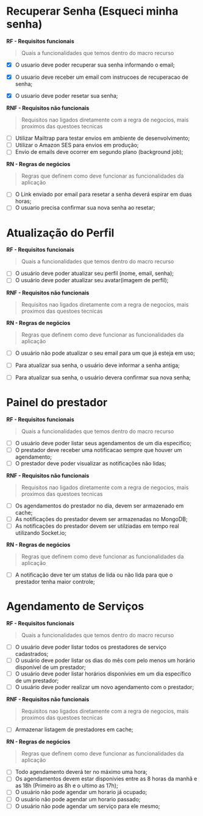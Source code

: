 # Recuperar Senha (Esqueci minha senha)

**RF - Requisitos funcionais**
> Quais a funcionalidades que temos dentro do macro recurso

- [X]  O usuario deve poder recuperar sua senha informando o email;
- [X]  O usuario deve receber um email com instrucoes de recuperacao de senha;
- [X]  O usuario deve poder resetar sua senha;
  

**RNF - Requisitos não funcionais**
> Requisitos nao ligados diretamente com a regra de negocios, mais proximos das questoes tecnicas

- [ ]  Utilizar Mailtrap para testar envios em ambiente de desenvolvimento;
- [ ]  Utilizar o Amazon SES para envios em produção;
- [ ]  Envio de emails deve ocorrer em segundo plano (background job);

**RN - Regras de negócios**

 > Regras que definem como deve funcionar as funcionalidades da aplicação

- [ ]  O Link enviado por email para resetar a senha deverá espirar em duas horas;
- [ ]  O usuario precisa confirmar sua nova senha ao resetar;

# Atualização do Perfil

**RF - Requisitos funcionais**
> Quais a funcionalidades que temos dentro do macro recurso

  - [ ]  O usuário deve poder atualizar seu perfil (nome, email, senha);
  - [ ]  O usuário deve poder atualizar seu avatar(imagem de perfil);

**RNF - Requisitos não funcionais**
> Requisitos nao ligados diretamente com a regra de negocios, mais proximos das questoes tecnicas

**RN - Regras de negócios**

 > Regras que definem como deve funcionar as funcionalidades da aplicação

 - [ ]  O usuário não pode atualizar o seu email para um que já esteja em uso;
 - [ ]  Para atualizar sua senha, o usuário deve informar a senha antiga;
 - [ ]  Para atualizar sua senha, o usuário devera confirmar sua nova senha;


# Painel do prestador

**RF - Requisitos funcionais**
> Quais a funcionalidades que temos dentro do macro recurso

- [ ]  O usuário deve poder listar seus agendamentos de um dia especifico;
- [ ]  O prestador deve receber uma notificacao sempre que houver um agendamento;
- [ ]  O prestador deve poder visualizar as notificações não lidas;

**RNF - Requisitos não funcionais**
> Requisitos nao ligados diretamente com a regra de negocios, mais proximos das questoes tecnicas

- [ ]  Os agendamentos do prestador no dia, devem ser armazenado em cache;
- [ ]  As notificações do prestador devem ser armazenadas no MongoDB;
- [ ]  As notificações do prestador devem ser utilziadas em tempo real utilizando Socket.io;

**RN - Regras de negócios**

 > Regras que definem como deve funcionar as funcionalidades da aplicação

 - [ ]  A notificação deve ter um status de lida ou não lida para que o prestador tenha maior controle;

# Agendamento de Serviços

**RF - Requisitos funcionais**
> Quais a funcionalidades que temos dentro do macro recurso

- [ ]  O usuário deve poder listar todos os prestadores de serviço cadastrados;
- [ ]  O usuário deve poder listar os dias do mês com pelo menos um horário disponível de um prestador;
- [ ]  O usuário deve poder listar horários disponívies em um dia específico de um prestador;
- [ ]  O usuário deve poder realizar um novo agendamento com o prestador;

**RNF - Requisitos não funcionais**
> Requisitos nao ligados diretamente com a regra de negocios, mais proximos das questoes tecnicas

- [ ]  Armazenar listagem de prestadores em cache;

**RN - Regras de negócios**

 > Regras que definem como deve funcionar as funcionalidades da aplicação

 - [ ]  Todo agendamento deverá ter no máximo uma hora;
 - [ ]  Os agendamentos devem estar disponivies entre as 8 horas da manhã e as 18h (Primeiro as 8h e o ultimo as 17h);
 - [ ]  O usuário não pode agendar um horario já ocupado; 
 - [ ]  O usuário não pode agendar um horario passado; 
 - [ ]  O usuário não pode agendar um serviço para ele mesmo; 